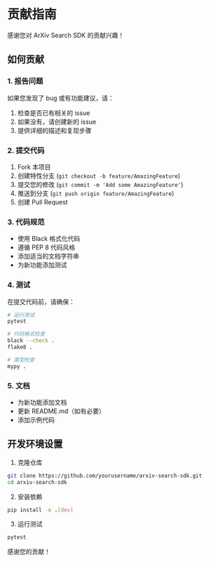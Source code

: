# 贡献指南

感谢您对 ArXiv Search SDK 的贡献兴趣！

## 如何贡献

### 1. 报告问题

如果您发现了 bug 或有功能建议，请：

1. 检查是否已有相关的 issue
2. 如果没有，请创建新的 issue
3. 提供详细的描述和复现步骤

### 2. 提交代码

1. Fork 本项目
2. 创建特性分支 (`git checkout -b feature/AmazingFeature`)
3. 提交您的修改 (`git commit -m 'Add some AmazingFeature'`)
4. 推送到分支 (`git push origin feature/AmazingFeature`)
5. 创建 Pull Request

### 3. 代码规范

- 使用 Black 格式化代码
- 遵循 PEP 8 代码风格
- 添加适当的文档字符串
- 为新功能添加测试

### 4. 测试

在提交代码前，请确保：

```bash
# 运行测试
pytest

# 代码格式检查
black --check .
flake8 .

# 类型检查
mypy .
```

### 5. 文档

- 为新功能添加文档
- 更新 README.md（如有必要）
- 添加示例代码

## 开发环境设置

1. 克隆仓库
```bash
git clone https://github.com/yourusername/arxiv-search-sdk.git
cd arxiv-search-sdk
```

2. 安装依赖
```bash
pip install -e .[dev]
```

3. 运行测试
```bash
pytest
```

感谢您的贡献！
